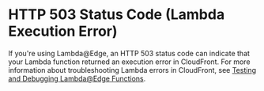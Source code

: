 # HTTP 503 Status Code \(Lambda Execution Error\)<a name="http-503-lambda-execution-error"></a>

If you're using Lambda@Edge, an HTTP 503 status code can indicate that your Lambda function returned an execution error in CloudFront\. For more information about troubleshooting Lambda errors in CloudFront, see [Testing and Debugging Lambda@Edge Functions](lambda-edge-testing-debugging.md)\.